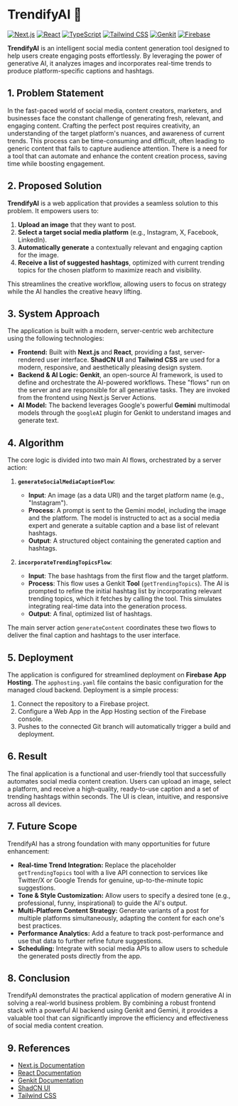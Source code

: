 # TrendifyAI 🚀

[![Next.js](https://img.shields.io/badge/Next.js-000000?style=for-the-badge&logo=nextdotjs&logoColor=white)](https://nextjs.org/)
[![React](https://img.shields.io/badge/React-20232A?style=for-the-badge&logo=react&logoColor=61DAFB)](https://reactjs.org/)
[![TypeScript](https://img.shields.io/badge/TypeScript-007ACC?style=for-the-badge&logo=typescript&logoColor=white)](https://www.typescriptlang.org/)
[![Tailwind CSS](https://img.shields.io/badge/Tailwind_CSS-38B2AC?style=for-the-badge&logo=tailwind-css&logoColor=white)](https://tailwindcss.com/)
[![Genkit](https://img.shields.io/badge/Genkit-4285F4?style=for-the-badge&logo=google&logoColor=white)](https://firebase.google.com/docs/genkit)
[![Firebase](https://img.shields.io/badge/Firebase-FFCA28?style=for-the-badge&logo=firebase&logoColor=black)](https://firebase.google.com/)

**TrendifyAI** is an intelligent social media content generation tool designed to help users create engaging posts effortlessly. By leveraging the power of generative AI, it analyzes images and incorporates real-time trends to produce platform-specific captions and hashtags.

## 1. Problem Statement

In the fast-paced world of social media, content creators, marketers, and businesses face the constant challenge of generating fresh, relevant, and engaging content. Crafting the perfect post requires creativity, an understanding of the target platform's nuances, and awareness of current trends. This process can be time-consuming and difficult, often leading to generic content that fails to capture audience attention. There is a need for a tool that can automate and enhance the content creation process, saving time while boosting engagement.

## 2. Proposed Solution

**TrendifyAI** is a web application that provides a seamless solution to this problem. It empowers users to:
1.  **Upload an image** that they want to post.
2.  **Select a target social media platform** (e.g., Instagram, X, Facebook, LinkedIn).
3.  **Automatically generate** a contextually relevant and engaging caption for the image.
4.  **Receive a list of suggested hashtags**, optimized with current trending topics for the chosen platform to maximize reach and visibility.

This streamlines the creative workflow, allowing users to focus on strategy while the AI handles the creative heavy lifting.

## 3. System Approach

The application is built with a modern, server-centric web architecture using the following technologies:

*   **Frontend:** Built with **Next.js** and **React**, providing a fast, server-rendered user interface. **ShadCN UI** and **Tailwind CSS** are used for a modern, responsive, and aesthetically pleasing design system.
*   **Backend & AI Logic:** **Genkit**, an open-source AI framework, is used to define and orchestrate the AI-powered workflows. These "flows" run on the server and are responsible for all generative tasks. They are invoked from the frontend using Next.js Server Actions.
*   **AI Model:** The backend leverages Google's powerful **Gemini** multimodal models through the `googleAI` plugin for Genkit to understand images and generate text.

## 4. Algorithm

The core logic is divided into two main AI flows, orchestrated by a server action:

1.  **`generateSocialMediaCaptionFlow`**:
    *   **Input**: An image (as a data URI) and the target platform name (e.g., "Instagram").
    *   **Process**: A prompt is sent to the Gemini model, including the image and the platform. The model is instructed to act as a social media expert and generate a suitable caption and a base list of relevant hashtags.
    *   **Output**: A structured object containing the generated caption and hashtags.

2.  **`incorporateTrendingTopicsFlow`**:
    *   **Input**: The base hashtags from the first flow and the target platform.
    *   **Process**: This flow uses a Genkit **Tool** (`getTrendingTopics`). The AI is prompted to refine the initial hashtag list by incorporating relevant trending topics, which it fetches by calling the tool. This simulates integrating real-time data into the generation process.
    *   **Output**: A final, optimized list of hashtags.

The main server action `generateContent` coordinates these two flows to deliver the final caption and hashtags to the user interface.

## 5. Deployment

The application is configured for streamlined deployment on **Firebase App Hosting**. The `apphosting.yaml` file contains the basic configuration for the managed cloud backend. Deployment is a simple process:

1.  Connect the repository to a Firebase project.
2.  Configure a Web App in the App Hosting section of the Firebase console.
3.  Pushes to the connected Git branch will automatically trigger a build and deployment.

## 6. Result

The final application is a functional and user-friendly tool that successfully automates social media content creation. Users can upload an image, select a platform, and receive a high-quality, ready-to-use caption and a set of trending hashtags within seconds. The UI is clean, intuitive, and responsive across all devices.

## 7. Future Scope

TrendifyAI has a strong foundation with many opportunities for future enhancement:
*   **Real-time Trend Integration:** Replace the placeholder `getTrendingTopics` tool with a live API connection to services like Twitter/X or Google Trends for genuine, up-to-the-minute topic suggestions.
*   **Tone & Style Customization:** Allow users to specify a desired tone (e.g., professional, funny, inspirational) to guide the AI's output.
*   **Multi-Platform Content Strategy:** Generate variants of a post for multiple platforms simultaneously, adapting the content for each one's best practices.
*   **Performance Analytics:** Add a feature to track post-performance and use that data to further refine future suggestions.
*   **Scheduling:** Integrate with social media APIs to allow users to schedule the generated posts directly from the app.

## 8. Conclusion

TrendifyAI demonstrates the practical application of modern generative AI in solving a real-world business problem. By combining a robust frontend stack with a powerful AI backend using Genkit and Gemini, it provides a valuable tool that can significantly improve the efficiency and effectiveness of social media content creation.

## 9. References

*   [Next.js Documentation](https://nextjs.org/docs)
*   [React Documentation](https://react.dev/)
*   [Genkit Documentation](https://firebase.google.com/docs/genkit)
*   [ShadCN UI](https://ui.shadcn.com/)
*   [Tailwind CSS](https://tailwindcss.com/)
